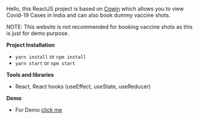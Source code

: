 Hello, this ReactJS project is based on [Cowin](https://www.cowin.gov.in/home) which allows you to view Covid-19 Cases in India and can also book dummy vaccine shots.

NOTE: This website is not recommended for booking vaccine shots as this is just for demo purpose.

**Project Installation**

- `yarn install` or `npm install`
- `yarn start` or `npm start`

**Tools and libraries**

- React, React hooks (useEffect, useState, useReducer)

**Demo**

- For Demo [click me](https://rajatsardesai.github.io/VacciCo/)
